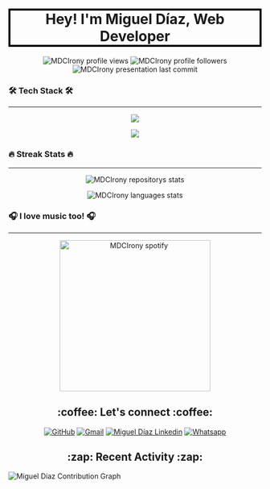 <h1 style="border: 4px solid black" align="center"> Hey! I'm Miguel Díaz, Web Developer </h3>
<p align="center"> 
<img src="https://komarev.com/ghpvc/?username=MDCIrony&label=Profile%20views&color=0e75b6&style=flat" alt="MDCIrony profile views" />
<img src="https://img.shields.io/github/followers/MDCIrony?style=social" alt="MDCIrony profile followers" />
<img
src="https://img.shields.io/github/last-commit/MDCIrony/MDCIrony" alt="MDCIrony presentation last commit" />
</p>

### 🛠 Tech Stack 🛠

---

<p align="center"> 
<img src="https://skillicons.dev/icons?i=python,django,nodejs,typescript,express,git,github&theme=dark" />
</p>
<p align="center"> 
<img src="https://skillicons.dev/icons?i=html,css,js,react,mysql,mongodb&theme=dark" />
</p>

### :fire: Streak Stats :fire:

---

<p align="center" height='130px'>
<img src="https://github-readme-stats.vercel.app/api?username=MDCIrony&show_icons=true&theme=aura&hide_title=true" alt="MDCIrony repositorys stats"/>
</p>
<p align="center">
<img src="https://github-readme-stats.vercel.app/api/top-langs/?username=MDCIrony&layout=compact&show_icons=true&theme=aura&hide_title=true" alt="MDCIrony languages stats"/>
</p>

### 🎧 I love music too! 🎧

---

<p align="center"><img src="https://spotify-recently-played-readme.vercel.app/api?user=12162743732" alt="MDCIrony spotify" height="300px"/></p>

<h2 align="center">:coffee: Let's connect :coffee:</h2></a>
<p align="center">
    <a href="https://github.com/MDCIrony"><img src="https://img.icons8.com/bubbles/50/000000/github.png" alt="GitHub"/></a>
    <a href="mailto:miguel.backend@outlook.com"><img src="https://img.icons8.com/bubbles/50/000000/gmail.png" alt="Gmail"/></a>
	<a href="https://www.linkedin.com/in/migueldiaz2023/"><img src="https://img.icons8.com/bubbles/50/000000/linkedin.png" alt="Miguel Díaz Linkedin"/></a>
    <a href="https://wa.me/0051921011156"><img src="https://img.icons8.com/bubbles/50/000000/whatsapp.png" alt="Whatsapp"/></a>
</p>

<h2 align="center">:zap: Recent Activity :zap:</h3>

![Miguel Díaz Contribution Graph](https://github-readme-activity-graph.cyclic.app/graph?username=MDCIrony&theme=merko&hide_border=true&area=true&hide_title=true)
